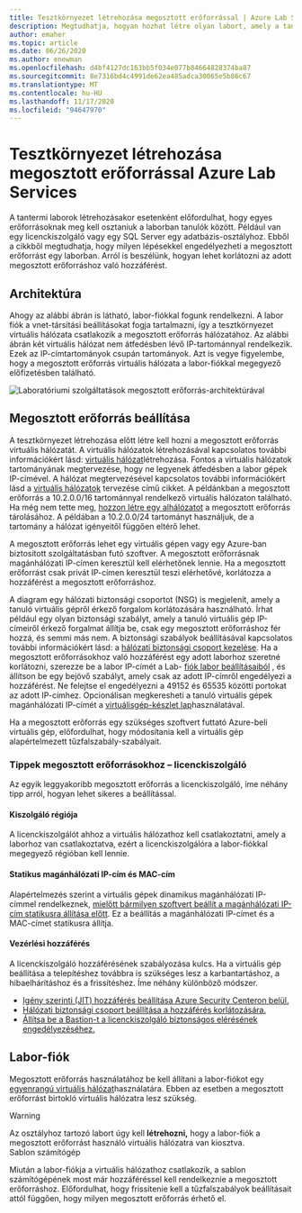```yaml
---
title: Tesztkörnyezet létrehozása megosztott erőforrással | Azure Lab Services
description: Megtudhatja, hogyan hozhat létre olyan labort, amely a tanulók között megosztott erőforrást igényel.
author: emaher
ms.topic: article
ms.date: 06/26/2020
ms.author: enewman
ms.openlocfilehash: d4bf4127dc163bb5f034e077b84664828374ba87
ms.sourcegitcommit: 8e7316bd4c4991de62ea485adca30065e5b86c67
ms.translationtype: MT
ms.contentlocale: hu-HU
ms.lasthandoff: 11/17/2020
ms.locfileid: "94647970"
---
```

# <a name="how-to-create-a-lab-with-a-shared-resource-in-azure-lab-services"></a>Tesztkörnyezet létrehozása megosztott erőforrással Azure Lab Services

A tantermi laborok létrehozásakor esetenként előfordulhat, hogy egyes erőforrásoknak meg kell osztaniuk a laborban tanulók között.  Például van egy licenckiszolgáló vagy egy SQL Server egy adatbázis-osztályhoz.  Ebből a cikkből megtudhatja, hogy milyen lépésekkel engedélyezheti a megosztott erőforrást egy laborban.  Arról is beszélünk, hogyan lehet korlátozni az adott megosztott erőforráshoz való hozzáférést.

## <a name="architecture"></a>Architektúra

Ahogy az alábbi ábrán is látható, labor-fiókkal fogunk rendelkezni.  A labor fiók a vnet-társítási beállításokat fogja tartalmazni, így a tesztkörnyezet virtuális hálózata csatlakozik a megosztott erőforrás hálózatához.  Az alábbi ábrán két virtuális hálózat nem átfedésben lévő IP-tartománnyal rendelkezik.  Ezek az IP-címtartományok csupán tartományok.  Azt is vegye figyelembe, hogy a megosztott erőforrás virtuális hálózata a labor-fiókkal megegyező előfizetésben található.

![Laboratóriumi szolgáltatások megosztott erőforrás-architektúrával](./media/how-to-create-a-lab-with-shared-resource/shared-resource-architecture.png)

## <a name="setup-shared-resource"></a>Megosztott erőforrás beállítása

A tesztkörnyezet létrehozása előtt létre kell hozni a megosztott erőforrás virtuális hálózatát.  A virtuális hálózatok létrehozásával kapcsolatos további információkért lásd: [virtuális hálózat](../virtual-network/quick-create-portal.md)létrehozása.  Fontos a virtuális hálózatok tartományának megtervezése, hogy ne legyenek átfedésben a labor gépek IP-címével.  A hálózat megtervezésével kapcsolatos további információkért lásd a [virtuális hálózatok](../virtual-network/virtual-network-vnet-plan-design-arm.md) tervezése című cikket. A példánkban a megosztott erőforrás a 10.2.0.0/16 tartománnyal rendelkező virtuális hálózaton található.  Ha még nem tette meg, [hozzon létre egy alhálózatot](../virtual-network/virtual-network-manage-subnet.md#add-a-subnet) a megosztott erőforrás tárolásához.  A példában a 10.2.0.0/24 tartományt használjuk, de a tartomány a hálózat igényeitől függően eltérő lehet.

A megosztott erőforrás lehet egy virtuális gépen vagy egy Azure-ban biztosított szolgáltatásban futó szoftver. A megosztott erőforrásnak magánhálózati IP-címen keresztül kell elérhetőnek lennie.  Ha a megosztott erőforrást csak privát IP-címen keresztül teszi elérhetővé, korlátozza a hozzáférést a megosztott erőforráshoz.

A diagram egy hálózati biztonsági csoportot (NSG) is megjelenít, amely a tanuló virtuális gépről érkező forgalom korlátozására használható.  Írhat például egy olyan biztonsági szabályt, amely a tanuló virtuális gép IP-címeiről érkező forgalmat állítja be, csak egy megosztott erőforráshoz fér hozzá, és semmi más nem.  A biztonsági szabályok beállításával kapcsolatos további információkért lásd: a [hálózati biztonsági csoport kezelése](../virtual-network/manage-network-security-group.md#work-with-security-rules). Ha a megosztott erőforrásokhoz való hozzáférést egy adott laborhoz szeretné korlátozni, szerezze be a labor IP-címét a Lab- [fiók labor beállításaiból](manage-labs.md#view-labs-in-a-lab-account) , és állítson be egy bejövő szabályt, amely csak az adott IP-címről engedélyezi a hozzáférést.  Ne felejtse el engedélyezni a 49152 és 65535 közötti portokat az adott IP-címhez.  Opcionálisan megkeresheti a tanuló virtuális gépek magánhálózati IP-címét a [virtuálisgép-készlet lap](how-to-set-virtual-machine-passwords.md)használatával.

Ha a megosztott erőforrás egy szükséges szoftvert futtató Azure-beli virtuális gép, előfordulhat, hogy módosítania kell a virtuális gép alapértelmezett tűzfalszabály-szabályait.

### <a name="tips-for-shared-resources---license-server"></a>Tippek megosztott erőforrásokhoz – licenckiszolgáló
Az egyik leggyakoribb megosztott erőforrás a licenckiszolgáló, íme néhány tipp arról, hogyan lehet sikeres a beállítással.
#### <a name="server-region"></a>Kiszolgáló régiója
A licenckiszolgálót ahhoz a virtuális hálózathoz kell csatlakoztatni, amely a laborhoz van csatlakoztatva, ezért a licenckiszolgálóra a labor-fiókkal megegyező régióban kell lennie.

#### <a name="static-private-ip-and-mac-address"></a>Statikus magánhálózati IP-cím és MAC-cím
Alapértelmezés szerint a virtuális gépek dinamikus magánhálózati IP-címmel rendelkeznek, [mielőtt bármilyen szoftvert beállít a magánhálózati IP-cím statikusra állítása előtt](../virtual-network/virtual-networks-static-private-ip-arm-pportal.md). Ez a beállítás a magánhálózati IP-címet és a MAC-címet statikusra állítja.  

#### <a name="control-access"></a>Vezérlési hozzáférés
A licenckiszolgáló hozzáférésének szabályozása kulcs.  Ha a virtuális gép beállítása a telepítéshez továbbra is szükséges lesz a karbantartáshoz, a hibaelhárításhoz és a frissítéshez.  Íme néhány különböző módszer.
- [Igény szerinti (JIT) hozzáférés beállítása Azure Security Centeron belül.](../security-center/security-center-just-in-time.md?tabs=jit-config-asc%252cjit-request-asc)
- [Hálózati biztonsági csoport beállítása a hozzáférés korlátozására.](../virtual-network/network-security-groups-overview.md)
- [Állítsa be a Bastion-t a licenckiszolgáló biztonságos elérésének engedélyezéséhez.](https://azure.microsoft.com/services/azure-bastion/)

## <a name="lab-account"></a>Labor-fiók

Megosztott erőforrás használatához be kell állítani a labor-fiókot egy [egyenrangú virtuális hálózat](how-to-connect-peer-virtual-network.md)használatára.  Ebben az esetben a megosztott erőforrást birtokló virtuális hálózatra lesz szükség.

>[!WARNING]
>Az osztályhoz tartozó labort úgy kell **létrehozni,** hogy a labor-fiók a megosztott erőforrást használó virtuális hálózatra van kiosztva.  
Sablon számítógép

Miután a labor-fiókja a virtuális hálózathoz csatlakozik, a sablon számítógépének most már hozzáféréssel kell rendelkeznie a megosztott erőforráshoz.  Előfordulhat, hogy frissítenie kell a tűzfalszabályok beállításait attól függően, hogy milyen megosztott erőforrás érhető el.
